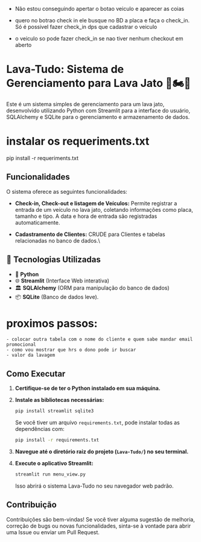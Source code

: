 - Não estou conseguindo apertar o botao veiculo e aparecer as coias 
- quero no botrao check in ele busque no BD a placa e faça o check_in. Só é possivel fazer check_in dps que cadastrar o veiculo

- o veiculo so pode fazer check_in se nao tiver nenhum checkout em aberto



# Lava-Tudo: Sistema de Gerenciamento para Lava Jato 🚗🏍🧽


Este é um sistema simples de gerenciamento para um lava jato, desenvolvido utilizando Python com Streamlit para a interface do usuário, SQLAlchemy e SQLite para o gerenciamento e armazenamento de dados.


# instalar os requeriments.txt
pip install -r requeriments.txt

## Funcionalidades

O sistema oferece as seguintes funcionalidades:

* **Check-in, Check-out e listagem de Veículos:** Permite registrar a entrada de um veículo no lava jato, coletando informações como placa, tamanho e tipo. A data e hora de entrada são registradas automaticamente.

* **Cadastramento de Clientes:** CRUDE para Clientes e tabelas relacionadas no banco de dados.\

## 🚀 Tecnologias Utilizadas
- 🐍 **Python**
- 🌐 **Streamlit** (Interface Web interativa)
- 🏛️ **SQLAlchemy** (ORM para manipulação do banco de dados)
- 📦 **SQLite** (Banco de dados leve).



# proximos passos:
    - colocar outra tabela com o nome do cliente e quem sabe mandar email promocional
    - como vou mostrar que hrs o dono pode ir buscar 
    - valor da lavagem 


## Como Executar

1.  **Certifique-se de ter o Python instalado em sua máquina.**
2.  **Instale as bibliotecas necessárias:**

    ```bash
    pip install streamlit sqlite3
    ```

    Se você tiver um arquivo `requirements.txt`, pode instalar todas as dependências com:

    ```bash
    pip install -r requirements.txt
    ```

3.  **Navegue até o diretório raiz do projeto (`Lava-Tudo/`) no seu terminal.**
4.  **Execute o aplicativo Streamlit:**

    ```bash
    streamlit run menu_view.py
    ```

    Isso abrirá o sistema Lava-Tudo no seu navegador web padrão.

## Contribuição

Contribuições são bem-vindas! Se você tiver alguma sugestão de melhoria, correção de bugs ou novas funcionalidades, sinta-se à vontade para abrir uma Issue ou enviar um Pull Request.





